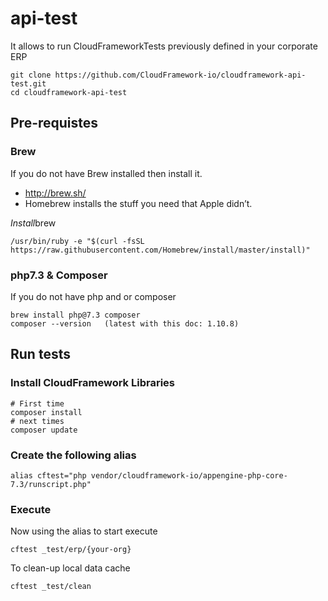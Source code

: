 # api-test

It allows to run CloudFrameworkTests previously defined in your corporate ERP

```
git clone https://github.com/CloudFramework-io/cloudframework-api-test.git
cd cloudframework-api-test 
```

## Pre-requistes

### Brew
If you do not have Brew installed then install it.

 * http://brew.sh/
 * Homebrew installs the stuff you need that Apple didn’t.

*Install*brew
```
/usr/bin/ruby -e "$(curl -fsSL https://raw.githubusercontent.com/Homebrew/install/master/install)"
```

###  php7.3 & Composer
If you do not have php and or composer

```$shell
brew install php@7.3 composer
composer --version   (latest with this doc: 1.10.8)
```

## Run tests

### Install CloudFramework Libraries
```
# First time
composer install
# next times
composer update
```

### Create the following alias
```
alias cftest="php vendor/cloudframework-io/appengine-php-core-7.3/runscript.php"
```

### Execute
Now using the alias to start execute

```
cftest _test/erp/{your-org}
```

To clean-up local data cache
```
cftest _test/clean
```
